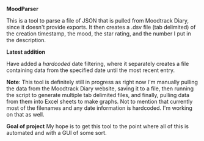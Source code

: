 **MoodParser**

This is a tool to parse a file of JSON that is pulled from Moodtrack Diary, since it doesn't provide exports.
It then creates a .dsv file (tab delimited) of the creation timestamp, the mood, the star rating, 
and the number I put in the description. 

**Latest addition**

Have added a *hardcoded* date filtering, where it separately creates a file containing data from the specified
date until the most recent entry. 

**Note**: This tool is definitely still in progress as right now I'm manually pulling the data from the Moodtrack Diary 
website, saving it to a file, then running the script to generate multiple tab delimited files, and finally, pulling 
data from them into Excel sheets to make graphs. Not to mention that currently most of the filenames and any date information
is hardcoded. I'm working on that as well.

**Goal of project** 
My hope is to get this tool to the point where all of this is automated and with a GUI of some sort. 
